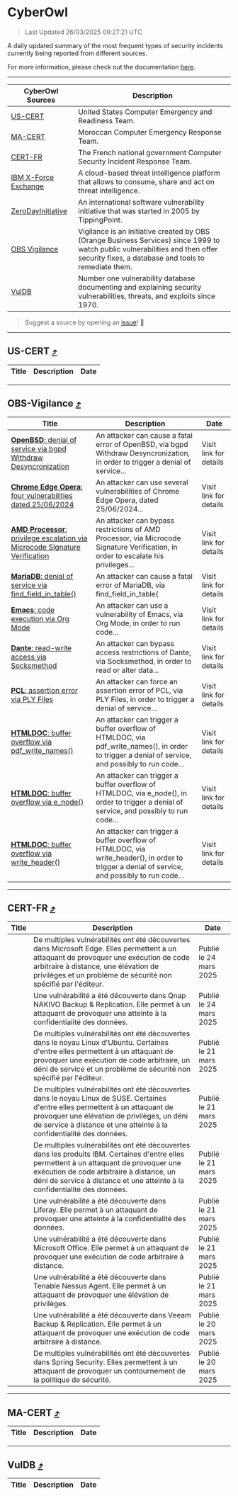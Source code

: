 
 <div id='top'></div>

# CyberOwl

 > Last Updated 26/03/2025 09:27:21 UTC
 
 A daily updated summary of the most frequent types of security incidents currently being reported from different sources.
 
 For more information, please check out the documentation [here](./docs/README.md).
 
 ---
 |CyberOwl Sources|Description|
 |---|---|
 |[US-CERT](#us-cert-arrow_heading_up)|United States Computer Emergency and Readiness Team.|
 |[MA-CERT](#ma-cert-arrow_heading_up)|Moroccan Computer Emergency Response Team.|
 |[CERT-FR](#cert-fr-arrow_heading_up)|The French national government Computer Security Incident Response Team.|
 |[IBM X-Force Exchange](#ibmcloud-arrow_heading_up)|A cloud-based threat intelligence platform that allows to consume, share and act on threat intelligence.|
 |[ZeroDayInitiative](#zerodayinitiative-arrow_heading_up)|An international software vulnerability initiative that was started in 2005 by TippingPoint.|
 |[OBS Vigilance](#obs-vigilance-arrow_heading_up)|Vigilance is an initiative created by OBS (Orange Business Services) since 1999 to watch public vulnerabilities and then offer security fixes, a database and tools to remediate them.|
 |[VulDB](#vuldb-arrow_heading_up)|Number one vulnerability database documenting and explaining security vulnerabilities, threats, and exploits since 1970.|
 
 > Suggest a source by opening an [issue](https://github.com/karimhabush/cyberowl/issues)! :raised_hands:
 ---

## US-CERT [:arrow_heading_up:](#cyberowl)

 |Title|Description|Date|
 |---|---|---|
 
 ---

## OBS-Vigilance [:arrow_heading_up:](#cyberowl)

 |Title|Description|Date|
 |---|---|---|
 |[<a href="https://vigilance.fr/vulnerability/OpenBSD-denial-of-service-via-bgpd-Withdraw-Desyncronization-44595" class="noirorange"><b>OpenBSD</b>: denial of service via bgpd Withdraw Desyncronization</a>](https://vigilance.fr/vulnerability/OpenBSD-denial-of-service-via-bgpd-Withdraw-Desyncronization-44595)|An attacker can cause a fatal error of OpenBSD, via bgpd Withdraw Desyncronization, in order to trigger a denial of service...|Visit link for details|
 |[<a href="https://vigilance.fr/vulnerability/Chrome-Edge-Opera-four-vulnerabilities-dated-25-06-2024-44587" class="noirorange"><b>Chrome  Edge  Opera</b>: four vulnerabilities dated 25/06/2024</a>](https://vigilance.fr/vulnerability/Chrome-Edge-Opera-four-vulnerabilities-dated-25-06-2024-44587)|An attacker can use several vulnerabilities of Chrome  Edge  Opera, dated 25/06/2024...|Visit link for details|
 |[<a href="https://vigilance.fr/vulnerability/AMD-Processor-privilege-escalation-via-Microcode-Signature-Verification-46546" class="noirorange"><b>AMD Processor</b>: privilege escalation via Microcode Signature Verification</a>](https://vigilance.fr/vulnerability/AMD-Processor-privilege-escalation-via-Microcode-Signature-Verification-46546)|An attacker can bypass restrictions of AMD Processor, via Microcode Signature Verification, in order to escalate his privileges...|Visit link for details|
 |[<a href="https://vigilance.fr/vulnerability/MariaDB-denial-of-service-via-find-field-in-table-46544" class="noirorange"><b>MariaDB</b>: denial of service via find_field_in_table(<wbr>)</wbr></a>](https://vigilance.fr/vulnerability/MariaDB-denial-of-service-via-find-field-in-table-46544)|An attacker can cause a fatal error of MariaDB, via find_field_in_table(|Visit link for details|
 |[<a href="https://vigilance.fr/vulnerability/Emacs-code-execution-via-Org-Mode-44572" class="noirorange"><b>Emacs</b>: code execution via Org Mode</a>](https://vigilance.fr/vulnerability/Emacs-code-execution-via-Org-Mode-44572)|An attacker can use a vulnerability of Emacs, via Org Mode, in order to run code...|Visit link for details|
 |[<a href="https://vigilance.fr/vulnerability/Dante-read-write-access-via-Socksmethod-46190" class="noirorange"><b>Dante</b>: read-write access via Socksmethod</a>](https://vigilance.fr/vulnerability/Dante-read-write-access-via-Socksmethod-46190)|An attacker can bypass access restrictions of Dante, via Socksmethod, in order to read or alter data...|Visit link for details|
 |[<a href="https://vigilance.fr/vulnerability/PCL-assertion-error-via-PLY-Files-46189" class="noirorange"><b>PCL</b>: assertion error via PLY Files</a>](https://vigilance.fr/vulnerability/PCL-assertion-error-via-PLY-Files-46189)|An attacker can force an assertion error of PCL, via PLY Files, in order to trigger a denial of service...|Visit link for details|
 |[<a href="https://vigilance.fr/vulnerability/HTMLDOC-buffer-overflow-via-pdf-write-names-46188" class="noirorange"><b>HTMLDOC</b>: buffer overflow via pdf_write_names()</a>](https://vigilance.fr/vulnerability/HTMLDOC-buffer-overflow-via-pdf-write-names-46188)|An attacker can trigger a buffer overflow of HTMLDOC, via pdf_write_names(), in order to trigger a denial of service, and possibly to run code...|Visit link for details|
 |[<a href="https://vigilance.fr/vulnerability/HTMLDOC-buffer-overflow-via-e-node-46187" class="noirorange"><b>HTMLDOC</b>: buffer overflow via e_node()</a>](https://vigilance.fr/vulnerability/HTMLDOC-buffer-overflow-via-e-node-46187)|An attacker can trigger a buffer overflow of HTMLDOC, via e_node(), in order to trigger a denial of service, and possibly to run code...|Visit link for details|
 |[<a href="https://vigilance.fr/vulnerability/HTMLDOC-buffer-overflow-via-write-header-46186" class="noirorange"><b>HTMLDOC</b>: buffer overflow via write_header()</a>](https://vigilance.fr/vulnerability/HTMLDOC-buffer-overflow-via-write-header-46186)|An attacker can trigger a buffer overflow of HTMLDOC, via write_header(), in order to trigger a denial of service, and possibly to run code...|Visit link for details|
 
 ---

## CERT-FR [:arrow_heading_up:](#cyberowl)

 |Title|Description|Date|
 |---|---|---|
 |[](https://www.cert.ssi.gouv.fr/avis/CERTFR-2025-AVI-0237/)|De multiples vulnérabilités ont été découvertes dans Microsoft Edge. Elles permettent à un attaquant de provoquer une exécution de code arbitraire à distance, une élévation de privilèges et un problème de sécurité non spécifié par l'éditeur.|Publié le 24 mars 2025|
 |[](https://www.cert.ssi.gouv.fr/avis/CERTFR-2025-AVI-0236/)|Une vulnérabilité a été découverte dans Qnap NAKIVO Backup & Replication. Elle permet à un attaquant de provoquer une atteinte à la confidentialité des données.|Publié le 24 mars 2025|
 |[](https://www.cert.ssi.gouv.fr/avis/CERTFR-2025-AVI-0235/)|De multiples vulnérabilités ont été découvertes dans le noyau Linux d'Ubuntu. Certaines d'entre elles permettent à un attaquant de provoquer une exécution de code arbitraire, un déni de service et un problème de sécurité non spécifié par l'éditeur.|Publié le 21 mars 2025|
 |[](https://www.cert.ssi.gouv.fr/avis/CERTFR-2025-AVI-0234/)|De multiples vulnérabilités ont été découvertes dans le noyau Linux de SUSE. Certaines d'entre elles permettent à un attaquant de provoquer une élévation de privilèges, un déni de service à distance et une atteinte à la confidentialité des données.|Publié le 21 mars 2025|
 |[](https://www.cert.ssi.gouv.fr/avis/CERTFR-2025-AVI-0233/)|De multiples vulnérabilités ont été découvertes dans les produits IBM. Certaines d'entre elles permettent à un attaquant de provoquer une exécution de code arbitraire à distance, un déni de service à distance et une atteinte à la confidentialité des données.|Publié le 21 mars 2025|
 |[](https://www.cert.ssi.gouv.fr/avis/CERTFR-2025-AVI-0232/)|Une vulnérabilité a été découverte dans Liferay. Elle permet à un attaquant de provoquer une atteinte à la confidentialité des données.|Publié le 21 mars 2025|
 |[](https://www.cert.ssi.gouv.fr/avis/CERTFR-2025-AVI-0231/)|Une vulnérabilité a été découverte dans Microsoft Office. Elle permet à un attaquant de provoquer une exécution de code arbitraire à distance.|Publié le 21 mars 2025|
 |[](https://www.cert.ssi.gouv.fr/avis/CERTFR-2025-AVI-0230/)|Une vulnérabilité a été découverte dans Tenable Nessus Agent. Elle permet à un attaquant de provoquer une élévation de privilèges.|Publié le 21 mars 2025|
 |[](https://www.cert.ssi.gouv.fr/avis/CERTFR-2025-AVI-0229/)|Une vulnérabilité a été découverte dans Veeam Backup & Replication. Elle permet à un attaquant de provoquer une exécution de code arbitraire à distance.|Publié le 20 mars 2025|
 |[](https://www.cert.ssi.gouv.fr/avis/CERTFR-2025-AVI-0228/)|De multiples vulnérabilités ont été découvertes dans Spring Security. Elles permettent à un attaquant de provoquer un contournement de la politique de sécurité.|Publié le 20 mars 2025|
 
 ---

## MA-CERT [:arrow_heading_up:](#cyberowl)

 |Title|Description|Date|
 |---|---|---|
 
 ---

## VulDB [:arrow_heading_up:](#cyberowl)

 |Title|Description|Date|
 |---|---|---|
 
